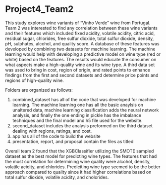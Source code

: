 # Project4_Team2
This study explores wine variants of “Vinho Verde” wine from Portugal. Team 2 was interested to find any correlation between these wine variants and their features which included fixed acidity, volatile acidity, citric acid, residual sugar, chlorides, free sulfur dioxide, total sulfur dioxide, density, pH, sulphates, alcohol, and quality score. A database of these features was developed by combining two datasets for machine learning. The machine learning would help with developing a predictive model on wine type (red or white) based on the features. The results would educate the consumer on what aspects make a high-quality wine and its wine type. A third data set was used to bring in cost, region of origin, and rated points to enhance findings from the first and second datasets and determine price points and regions of high-quality wine.

Folders are organized as follows:
1) combined_dataset has all of the code that was developed for machine learning. The machine learning one has all the basic anaylsis on unaltered data, machine learning classification adds the neural network analysis, and finally the one ending in pickle has the imbalance techniques and the final model and h5 file used for the website.
2) second_dataset includes the analysis preformed on the third dataset dealing with regions, ratings, and cost.
3) app has all of the code to build the website
4) presentation, report, and proposal contain the files as titled

   
Overall team 2 found that the XGBClassifier utilizing the SMOTE sampled dataset as the best model for predicting wine types. The features that had the most correlation for determining wine quality were alcohol, density, volatile acidity, and chlorides. Prediciting wine type seemed to be the better approach compared to quality since it had higher correlations based on total sulfur dioxide, volatile acidity, and cholorides.

